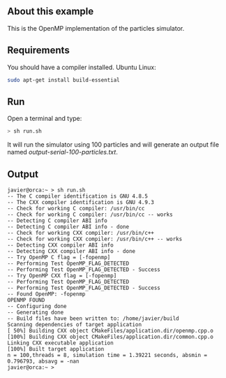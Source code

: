 ## About this example

This is the OpenMP implementation of the particles simulator.

## Requirements

You should have a compiler installed. Ubuntu Linux:

```bash
sudo apt-get install build-essential
```

## Run

Open a terminal and type:

```bash
> sh run.sh
```

It will run the simulator using 100 particles and will generate an output file named _output-serial-100-particles.txt_.

##  Output
```
javier@orca:~ > sh run.sh 
-- The C compiler identification is GNU 4.8.5
-- The CXX compiler identification is GNU 4.9.3
-- Check for working C compiler: /usr/bin/cc
-- Check for working C compiler: /usr/bin/cc -- works
-- Detecting C compiler ABI info
-- Detecting C compiler ABI info - done
-- Check for working CXX compiler: /usr/bin/c++
-- Check for working CXX compiler: /usr/bin/c++ -- works
-- Detecting CXX compiler ABI info
-- Detecting CXX compiler ABI info - done
-- Try OpenMP C flag = [-fopenmp]
-- Performing Test OpenMP_FLAG_DETECTED
-- Performing Test OpenMP_FLAG_DETECTED - Success
-- Try OpenMP CXX flag = [-fopenmp]
-- Performing Test OpenMP_FLAG_DETECTED
-- Performing Test OpenMP_FLAG_DETECTED - Success
-- Found OpenMP: -fopenmp  
OPENMP FOUND
-- Configuring done
-- Generating done
-- Build files have been written to: /home/javier/build
Scanning dependencies of target application
[ 50%] Building CXX object CMakeFiles/application.dir/openmp.cpp.o
[100%] Building CXX object CMakeFiles/application.dir/common.cpp.o
Linking CXX executable application
[100%] Built target application
n = 100,threads = 8, simulation time = 1.39221 seconds, absmin = 0.796793, absavg = -nan
javier@orca:~ > 

```
